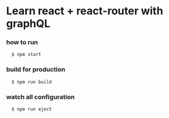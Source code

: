 # Learn react + react-router with graphQL  

### how to run

```
  $ npm start
```

### build for production

```
  $ npm run build
```

### watch all configuration

```
  $ npm run eject
```
